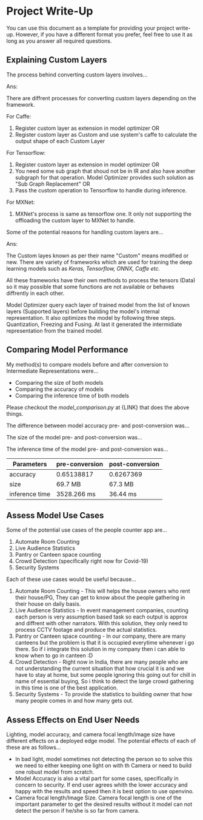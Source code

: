 # Project Write-Up

You can use this document as a template for providing your project write-up. However, if you
have a different format you prefer, feel free to use it as long as you answer all required
questions.

## Explaining Custom Layers


The process behind converting custom layers involves...

Ans: 

There are diffrent processes for converting custom layers depending on the framework.

For Caffe:
1. Register custom layer as extension in model optimizer OR
2. Register custom layer as Custom and use system's caffe to calculate the output shape of each Custom Layer

For Tensorflow:
1. Register custom layer as extension in model optimizer OR
2. You need some sub graph that shoud not be in IR and also have another subgraph for that operation. Model Optimizer provides such solution as "Sub Graph Replacement" OR
3. Pass the custom operation to Tensorflow to handle during inference.

For MXNet:
1. MXNet's process is same as tensorflow one. It only not supporting the offloading the custom layer to MXNet to handle.

Some of the potential reasons for handling custom layers are...

Ans: 

The Custom layes known as per their name "Custom" means modified or new. 
There are variety of frameworks which are used for training the deep learning models such as <i>Keras, Tensorflow, ONNX, Caffe etc.</i>

All these frameworks have their own methods to process the tensors (Data) so it may possible that
some functions are not available or behaves diffrently in each other.

Model Optimizer query each layer of trained model from the list of known layers (Supported layers) before building the model's internal representation.
It also optimizes the model by following three steps. Quantization, Freezing and Fusing. At last it generated the intermidiate representation from the trained model. 


## Comparing Model Performance

My method(s) to compare models before and after conversion to Intermediate Representations
were...
- Comparing the size of both models
- Comparing the accuracy of models
- Comparing the inference time of both models

Please checkout the <i>model_comparison.py</i> at {LINK} that does the above things.

The difference between model accuracy pre- and post-conversion was...

The size of the model pre- and post-conversion was...

The inference time of the model pre- and post-conversion was...

Parameters | pre-conversion | post-conversion
| ------------- | ------------- | -------------
accuracy  | 0.65138817  | 0.6267369
size  | 69.7 MB  | 67.3 MB
inference time  | 3528.266 ms  | 36.44 ms


## Assess Model Use Cases

Some of the potential use cases of the people counter app are...
1. Automate Room Counting
2. Live Audience Statistics
3. Pantry or Canteen space counting
4. Crowd Detection (specifically right now for Covid-19)
5. Security Systems

Each of these use cases would be useful because...
1. Automate Room Counting - This will helps the house owners who rent their house/PG, They can get to know about the people gathering in their house on daily basis.
2. Live Audience Statistics - In event management companies, counting each person is very assumption based task so each output is approx and diffrent with other narrators. With this solution, they only need to process CCTV footage and produce the actual statistics.
3. Pantry or Canteen space counting - In our company, there are many canteens but the problem is that it is occupied everytime whenever i go there. So if i integrate this solution in my company then i can able to know when to go in canteen :D
4. Crowd Detection -  Right now in India, there are many people who are not understanding the current situation that how crucial it is and we have to stay at home, but some people ignoring this going out for chill in name of essential buying, So i think to detect the large crowd gathering in this time is one of the best application.
5. Security Systems - To provide the statistics to building owner that how many people comes in and how many gets out.

## Assess Effects on End User Needs

Lighting, model accuracy, and camera focal length/image size have different effects on a
deployed edge model. The potential effects of each of these are as follows...
- In bad light, model sometimes not detecting the person so to solve this we need to either keeping one light on with th Camera or need to build one robust model from scratch.
- Model Accuracy is also a vital part for some cases, specifically in concern to security. If end user agrees whith the lower accuracy and happy with the results and speed then it is best option to use openvino.
- Camera focal length/Image Size. Camera focal length is one of the important parameter to get the desired results without it model can not detect the person if he/she is so far from camera.